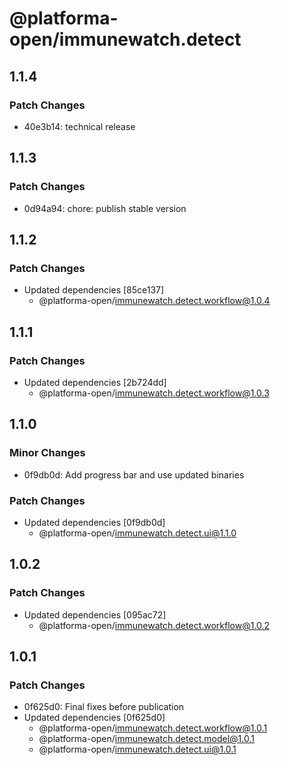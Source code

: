 # @platforma-open/immunewatch.detect

## 1.1.4

### Patch Changes

- 40e3b14: technical release

## 1.1.3

### Patch Changes

- 0d94a94: chore: publish stable version

## 1.1.2

### Patch Changes

- Updated dependencies [85ce137]
  - @platforma-open/immunewatch.detect.workflow@1.0.4

## 1.1.1

### Patch Changes

- Updated dependencies [2b724dd]
  - @platforma-open/immunewatch.detect.workflow@1.0.3

## 1.1.0

### Minor Changes

- 0f9db0d: Add progress bar and use updated binaries

### Patch Changes

- Updated dependencies [0f9db0d]
  - @platforma-open/immunewatch.detect.ui@1.1.0

## 1.0.2

### Patch Changes

- Updated dependencies [095ac72]
  - @platforma-open/immunewatch.detect.workflow@1.0.2

## 1.0.1

### Patch Changes

- 0f625d0: Final fixes before publication
- Updated dependencies [0f625d0]
  - @platforma-open/immunewatch.detect.workflow@1.0.1
  - @platforma-open/immunewatch.detect.model@1.0.1
  - @platforma-open/immunewatch.detect.ui@1.0.1
